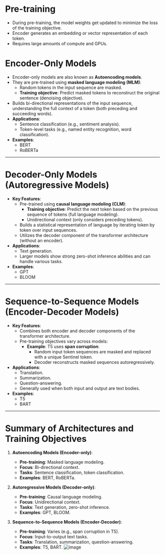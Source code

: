 # Pre-training
- During pre-training, the model weights get updated to minimize the loss of the training objective.
- Encoder generates an embedding or vector representation of each token.
- Requires large amounts of compute and GPUs.

# Encoder-Only Models
- Encoder-only models are also known as **Autoencoding models**.
- They are pre-trained using **masked language modeling (MLM)**:
  - Random tokens in the input sequence are masked.
  - **Training objective**: Predict masked tokens to reconstruct the original sentence (denoising objective).
- Builds bi-directional representations of the input sequence, understanding the full context of a token (both preceding and succeeding words).
- **Applications**:
  - Sentence classification (e.g., sentiment analysis).
  - Token-level tasks (e.g., named entity recognition, word classification).
- **Examples**:
  - BERT
  - RoBERTa

---

# Decoder-Only Models (Autoregressive Models)
- **Key Features**:
  - Pre-trained using **causal language modeling (CLM)**:
    - **Training objective**: Predict the next token based on the previous sequence of tokens (full language modeling).
    - Unidirectional context (only considers preceding tokens).
  - Builds a statistical representation of language by iterating token by token over input sequences.
  - Utilizes the decoder component of the transformer architecture (without an encoder).
- **Applications**:
  - Text generation.
  - Larger models show strong zero-shot inference abilities and can handle various tasks.
- **Examples**:
  - GPT
  - BLOOM

---

# Sequence-to-Sequence Models (Encoder-Decoder Models)
- **Key Features**:
  - Combines both encoder and decoder components of the transformer architecture.
  - Pre-training objectives vary across models:
    - **Example**: T5 uses **span corruption**:
      - Random input token sequences are masked and replaced with a unique Sentinel token.
      - Decoder reconstructs masked sequences autoregressively.
- **Applications**:
  - Translation.
  - Summarization.
  - Question-answering.
  - Generally used when both input and output are text bodies.
- **Examples**:
  - T5
  - BART

---

# Summary of Architectures and Training Objectives

1. **Autoencoding Models (Encoder-only)**:
   - **Pre-training**: Masked language modeling.
   - **Focus**: Bi-directional context.
   - **Tasks**: Sentence classification, token classification.
   - **Examples**: BERT, RoBERTa.

2. **Autoregressive Models (Decoder-only)**:
   - **Pre-training**: Causal language modeling.
   - **Focus**: Unidirectional context.
   - **Tasks**: Text generation, zero-shot inference.
   - **Examples**: GPT, BLOOM.

3. **Sequence-to-Sequence Models (Encoder-Decoder)**:
   - **Pre-training**: Varies (e.g., span corruption in T5).
   - **Focus**: Input-to-output text tasks.
   - **Tasks**: Translation, summarization, question-answering.
   - **Examples**: T5, BART.
![image](https://github.com/user-attachments/assets/63eda803-a8a8-403a-9f8e-bfbc410ca349)
